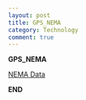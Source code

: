 ```yaml
---
layout: post
title: GPS_NEMA
category: Technology
comment: true
---
```


**GPS_NEMA**

[NEMA Data](http://www.gpsinformation.org/dale/nmea.htm)

**END**
